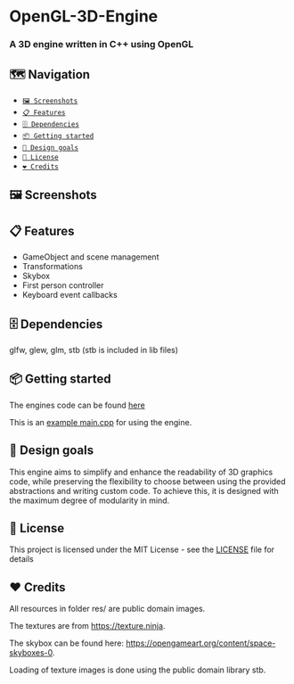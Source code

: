 # OpenGL-3D-Engine
### A 3D engine written in C++ using OpenGL

## 🗺️ Navigation 
- [<code>🖼️ Screenshots</code>](#-screenshots)
- [<code>📋 Features</code>](#-features)
- [<code>🗄 Dependencies</code>](#-dependencies)
- [<code>📦 Getting started</code>](#-getting-started)
- [<code>📐 Design goals</code>](#-design-goals)
- [<code>📝 License</code>](#-license)
- [<code>❤️ Credits</code>](#-credits)

## 🖼️ Screenshots
<!--<p>
  <img src="screenshot1.png" width="500px" alt="screenshot1" />
</p>-->
  
## 📋 Features
- GameObject and scene management
- Transformations
- Skybox
- First person controller
- Keyboard event callbacks

## 🗄 Dependencies
glfw, glew, glm, stb (stb is included in lib files)

## 📦 Getting started
The engines code can be found [here](https://github.com/lischilpp/opengl-3d-engine/tree/master/src/LS3D)

This is an [example main.cpp](https://github.com/lischilpp/opengl-3d-engine/tree/master/src/main.cpp) for using the engine.

## 📐 Design goals
This engine aims to simplify and enhance the readability of 3D graphics code,
while preserving the flexibility to choose between using the provided abstractions and writing custom code.
To achieve this, it is designed with the maximum degree of modularity in mind.

## 📝 License
This project is licensed under the MIT License - see the [LICENSE](LICENSE) file for details

## ❤️ Credits
All resources in folder res/ are public domain images.


The textures are from https://texture.ninja.

The skybox can be found here: https://opengameart.org/content/space-skyboxes-0.

Loading of texture images is done using the public domain library stb.
